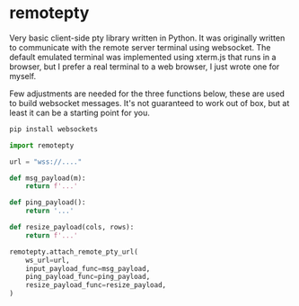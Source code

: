 # remotepty

Very basic client-side pty library written in Python. It was originally written to communicate with the remote server terminal using websocket. The default emulated terminal was implemented using xterm.js that runs in a browser, but I prefer a real terminal to a web browser, I just wrote one for myself.

Few adjustments are needed for the three functions below, these are used to build websocket messages. It's not guaranteed to work out of box, but at least it can be a starting point for you.

```sh
pip install websockets
```

```py
import remotepty

url = "wss://...."

def msg_payload(m):
    return f'...'

def ping_payload():
    return '...'

def resize_payload(cols, rows):
    return f'...'

remotepty.attach_remote_pty_url(
    ws_url=url,
    input_payload_func=msg_payload,
    ping_payload_func=ping_payload,
    resize_payload_func=resize_payload,
)
```